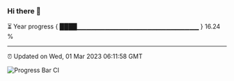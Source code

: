 ### Hi there 👋

⏳ Year progress { ████▁▁▁▁▁▁▁▁▁▁▁▁▁▁▁▁▁▁▁▁▁▁▁▁▁▁ } 16.24 %

---

⏰ Updated on Wed, 01 Mar 2023 06:11:58 GMT

![Progress Bar CI](https://github.com/Shyam-Makwana/GitHub-Actions-Demo/workflows/Progress%20Bar%20CI/badge.svg)
